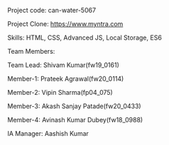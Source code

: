 

Project code: can-water-5067

Project Clone: https://www.myntra.com

Skills: HTML, CSS, Advanced JS, Local Storage, ES6

Team Members:

Team Lead: Shivam Kumar(fw19_0161)

Member-1: Prateek Agrawal(fw20_0114)

Member-2: Vipin Sharma(fp04_075)

Member-3: Akash Sanjay Patade(fw20_0433)

Member-4: Avinash Kumar Dubey(fw18_0988)

IA Manager: Aashish Kumar
